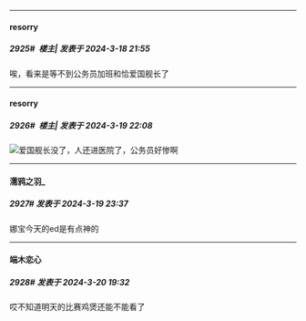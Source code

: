 ﻿
*****

####  resorry  
##### 2925#         楼主| 发表于 2024-3-18 21:55

唉，看来是等不到公务员加班和恰爱国舰长了


*****

####  resorry  
##### 2926#         楼主| 发表于 2024-3-19 22:08

<img src="https://static.saraba1st.com/image/smiley/face2017/138.png" referrerpolicy="no-referrer">爱国舰长没了，人还进医院了，公务员好惨啊


*****

####  濡鸦之羽_  
##### 2927#       发表于 2024-3-19 23:37

娜宝今天的ed是有点神的


*****

####  端木恋心  
##### 2928#       发表于 2024-3-20 19:32

哎不知道明天的比赛鸡煲还能不能看了

